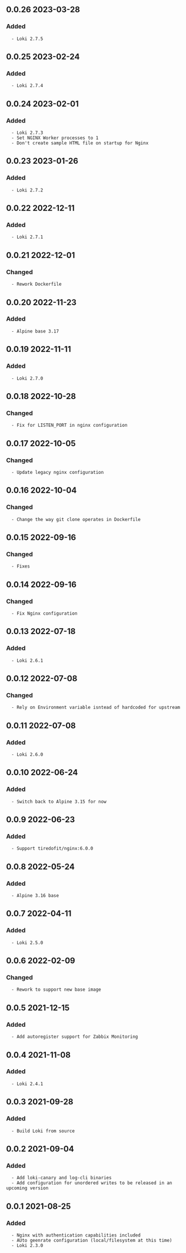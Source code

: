 ## 0.0.26 2023-03-28 <dave at tiredofit dot ca>

   ### Added
      - Loki 2.7.5


## 0.0.25 2023-02-24 <dave at tiredofit dot ca>

   ### Added
      - Loki 2.7.4


## 0.0.24 2023-02-01 <dave at tiredofit dot ca>

   ### Added
      - Loki 2.7.3
      - Set NGINX Worker processes to 1
      - Don't create sample HTML file on startup for Nginx


## 0.0.23 2023-01-26 <dave at tiredofit dot ca>

   ### Added
      - Loki 2.7.2


## 0.0.22 2022-12-11 <dave at tiredofit dot ca>

   ### Added
      - Loki 2.7.1


## 0.0.21 2022-12-01 <dave at tiredofit dot ca>

   ### Changed
      - Rework Dockerfile


## 0.0.20 2022-11-23 <dave at tiredofit dot ca>

   ### Added
      - Alpine base 3.17


## 0.0.19 2022-11-11 <dave at tiredofit dot ca>

   ### Added
      - Loki 2.7.0


## 0.0.18 2022-10-28 <dave at tiredofit dot ca>

   ### Changed
      - Fix for LISTEN_PORT in nginx configuration


## 0.0.17 2022-10-05 <dave at tiredofit dot ca>

   ### Changed
      - Update legacy nginx configuration


## 0.0.16 2022-10-04 <dave at tiredofit dot ca>

   ### Changed
      - Change the way git clone operates in Dockerfile


## 0.0.15 2022-09-16 <dave at tiredofit dot ca>

   ### Changed
      - Fixes


## 0.0.14 2022-09-16 <dave at tiredofit dot ca>

   ### Changed
      - Fix Nginx configuration


## 0.0.13 2022-07-18 <dave at tiredofit dot ca>

   ### Added
      - Loki 2.6.1


## 0.0.12 2022-07-08 <dave at tiredofit dot ca>

   ### Changed
      - Rely on Environment variable isntead of hardcoded for upstream


## 0.0.11 2022-07-08 <dave at tiredofit dot ca>

   ### Added
      - Loki 2.6.0


## 0.0.10 2022-06-24 <dave at tiredofit dot ca>

   ### Added
      - Switch back to Alpine 3.15 for now


## 0.0.9 2022-06-23 <dave at tiredofit dot ca>

   ### Added
      - Support tiredofit/nginx:6.0.0


## 0.0.8 2022-05-24 <dave at tiredofit dot ca>

   ### Added
      - Alpine 3.16 base


## 0.0.7 2022-04-11 <dave at tiredofit dot ca>

   ### Added
      - Loki 2.5.0


## 0.0.6 2022-02-09 <dave at tiredofit dot ca>

   ### Changed
      - Rework to support new base image


## 0.0.5 2021-12-15 <dave at tiredofit dot ca>

   ### Added
      - Add autoregister support for Zabbix Monitoring


## 0.0.4 2021-11-08 <dave at tiredofit dot ca>

   ### Added
      - Loki 2.4.1


## 0.0.3 2021-09-28 <dave at tiredofit dot ca>

   ### Added
      - Build Loki from source


## 0.0.2 2021-09-04 <dave at tiredofit dot ca>

   ### Added
      - Add loki-canary and log-cli binaries
      - Add configuration for unordered writes to be released in an upcoming version


## 0.0.1 2021-08-25 <dave at tiredofit dot ca>

   ### Added
      - Nginx with authentication capabilities included
      - AUto geenrate configuration (local/filesystem at this time)
      - Loki 2.3.0


